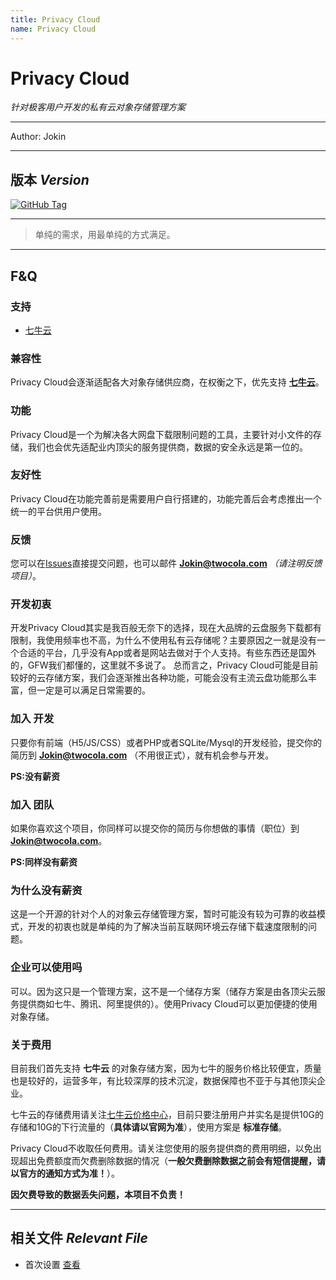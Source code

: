 ```yaml
---
title: Privacy Cloud
name: Privacy Cloud
---
```

# Privacy Cloud

*针对极客用户开发的私有云对象存储管理方案*

---

Author: Jokin

---

## 版本 *Version*


[![GitHub Tag](https://img.shields.io/github/tag/jokin1999/PrivacyCloud.svg?style=flat-square)](https://raw.githubusercontent.com/jokin1999/PrivacyCloud/master)

---

> 单纯的需求，用最单纯的方式满足。

---

## F&Q

### 支持

- [七牛云](https://www.qiniu.com)

### 兼容性

Privacy Cloud会逐渐适配各大对象存储供应商，在权衡之下，优先支持 **[七牛云](https://www.qiniu.com)**。

### 功能

Privacy Cloud是一个为解决各大网盘下载限制问题的工具，主要针对小文件的存储，我们也会优先适配业内顶尖的服务提供商，数据的安全永远是第一位的。

### 友好性

Privacy Cloud在功能完善前是需要用户自行搭建的，功能完善后会考虑推出一个统一的平台供用户使用。

### 反馈

您可以在[Issues](https://github.com/jokin1999/PrivacyCloud/issues)直接提交问题，也可以邮件 **Jokin@twocola.com** *（请注明反馈项目）*。

### 开发初衷

开发Privacy Cloud其实是我百般无奈下的选择，现在大品牌的云盘服务下载都有限制，我使用频率也不高，为什么不使用私有云存储呢？主要原因之一就是没有一个合适的平台，几乎没有App或者是网站去做对于个人支持。有些东西还是国外的，GFW我们都懂的，这里就不多说了。
总而言之，Privacy Cloud可能是目前较好的云存储方案，我们会逐渐推出各种功能，可能会没有主流云盘功能那么丰富，但一定是可以满足日常需要的。

### 加入 **开发**

只要你有前端（H5/JS/CSS）或者PHP或者SQLite/Mysql的开发经验，提交你的简历到 **Jokin@twocola.com** （不用很正式），就有机会参与开发。

**PS:没有薪资**

### 加入 **团队**

如果你喜欢这个项目，你同样可以提交你的简历与你想做的事情（职位）到 **Jokin@twocola.com**。

**PS:同样没有薪资**

### 为什么没有薪资

这是一个开源的针对个人的对象云存储管理方案，暂时可能没有较为可靠的收益模式，开发的初衷也就是单纯的为了解决当前互联网环境云存储下载速度限制的问题。

### 企业可以使用吗

可以。因为这只是一个管理方案，这不是一个储存方案（储存方案是由各顶尖云服务提供商如七牛、腾讯、阿里提供的）。使用Privacy Cloud可以更加便捷的使用对象存储。

### 关于费用

目前我们首先支持 **七牛云** 的对象存储方案，因为七牛的服务价格比较便宜，质量也是较好的，运营多年，有比较深厚的技术沉淀，数据保障也不亚于与其他顶尖企业。

七牛云的存储费用请关注[七牛云价格中心](https://www.qiniu.com/prices)，目前只要注册用户并实名是提供10G的存储和10G的下行流量的（**具体请以官网为准**），使用方案是 **标准存储**。

Privacy Cloud不收取任何费用。请关注您使用的服务提供商的费用明细，以免出现超出免费额度而欠费删除数据的情况（**一般欠费删除数据之前会有短信提醒，请以官方的通知方式为准！**）。

**因欠费导致的数据丢失问题，本项目不负责！**

---

## 相关文件 *Relevant File*

- 首次设置 [查看](./manual/start.md)
